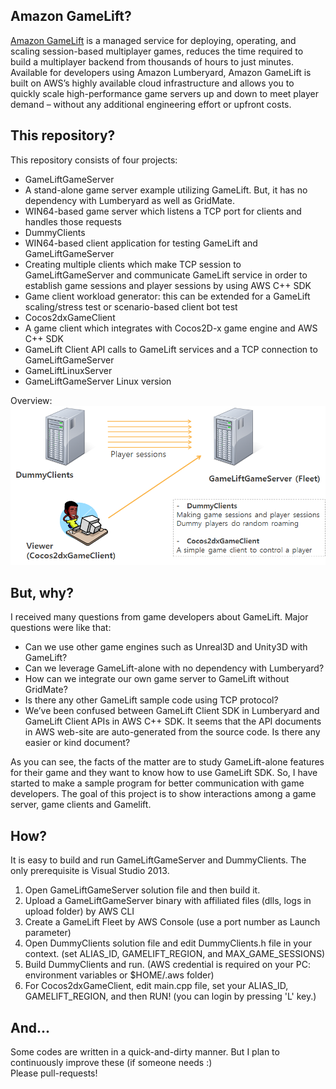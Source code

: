 ## Amazon GameLift?
[Amazon GameLift](https://aws.amazon.com/gamelift/) is a managed service for deploying, operating, and scaling session-based multiplayer games, reduces the time required to build a multiplayer backend from thousands of hours to just minutes. Available for developers using Amazon Lumberyard, Amazon GameLift is built on AWS’s highly available cloud infrastructure and allows you to quickly scale high-performance game servers up and down to meet player demand – without any additional engineering effort or upfront costs. 

## This repository? 
This repository consists of four projects: 
 - GameLiftGameServer
  - A stand-alone game server example utilizing GameLift. But, it has no dependency with Lumberyard as well as GridMate.
  - WIN64-based game server which listens a TCP port for clients and handles those requests
 - DummyClients
  - WIN64-based client application for testing GameLift and GameLiftGameServer
  - Creating multiple clients which make TCP session to GameLiftGameServer and communicate GameLift service in order to establish game sessions and player sessions by using AWS C++ SDK
  - Game client workload generator: this can be extended for a GameLift scaling/stress test or scenario-based client bot test
 - Cocos2dxGameClient
  - A game client which integrates with Cocos2D-x game engine and AWS C++ SDK
  - GameLift Client API calls to GameLift services and a TCP connection to GameLiftGameServer
 - GameLiftLinuxServer
  - GameLiftGameServer Linux version

Overview:
![Screenshot](overview.png)

## But, why?
I received many questions from game developers about GameLift. Major questions were like that:
 - Can we use other game engines such as Unreal3D and Unity3D with GameLift?
 - Can we leverage GameLift-alone with no dependency with Lumberyard?
 - How can we integrate our own game server to GameLift without GridMate?
 - Is there any other GameLift sample code using TCP protocol?
 - We’ve been confused between GameLift Client SDK in Lumberyard and GameLift Client APIs in AWS C++ SDK. It seems that the API documents in AWS web-site are auto-generated from the source code. Is there any easier or kind document?
 
As you can see, the facts of the matter are to study GameLift-alone features for their game and they want to know how to use GameLift SDK. So, I have started to make a sample program for better communication with game developers. The goal of this project is to show interactions among a game server, game clients and Gamelift. 

## How?
It is easy to build and run GameLiftGameServer and DummyClients. The only prerequisite is Visual Studio 2013.
 1. Open GameLiftGameServer solution file and then build it.
 2. Upload a GameLiftGameServer binary with affiliated files (dlls, logs in upload folder) by AWS CLI
 3. Create a GameLift Fleet by AWS Console (use a port number as Launch parameter)
 4. Open DummyClients solution file and edit DummyClients.h file in your context. (set ALIAS_ID, GAMELIFT_REGION, and MAX_GAME_SESSIONS)
 5. Build DummyClients and run. (AWS credential is required on your PC: environment variables or $HOME/.aws folder)
 6. For Cocos2dxGameClient, edit main.cpp file, set your ALIAS_ID, GAMELIFT_REGION, and then RUN! (you can login by pressing 'L' key.)

## And...
Some codes are written in a quick-and-dirty manner. But I plan to continuously improve these (if someone needs :)  
Please pull-requests!
